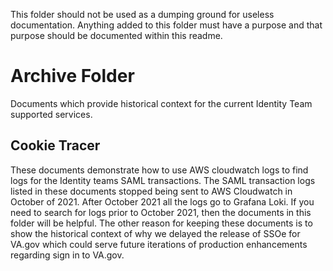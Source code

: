 This folder should not be used as a dumping ground for useless documentation. Anything added to this folder must have a purpose and that purpose should be documented within this readme.

# Archive Folder
Documents which provide historical context for the current Identity Team supported services. 

## Cookie Tracer
These documents demonstrate how to use AWS cloudwatch logs to find logs for the Identity teams SAML transactions. The SAML transaction logs listed in these documents stopped being sent to AWS Cloudwatch in October of 2021. After October 2021 all the logs go to Grafana Loki. If you need to search for logs prior to October 2021, then the documents in this folder will be helpful. The other reason for keeping these documents is to show the historical context of why we delayed the release of SSOe for VA.gov which could serve future iterations of production enhancements regarding sign in to VA.gov.
